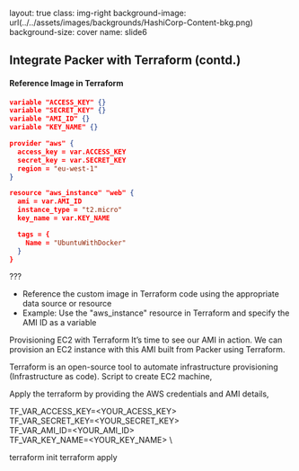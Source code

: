 layout: true
class: img-right
background-image: url(../../assets/images/backgrounds/HashiCorp-Content-bkg.png)
background-size: cover
name: slide6

## Integrate Packer with Terraform (contd.)

#### Reference Image in Terraform

```json
variable "ACCESS_KEY" {}
variable "SECRET_KEY" {}
variable "AMI_ID" {}
variable "KEY_NAME" {}

provider "aws" {
  access_key = var.ACCESS_KEY
  secret_key = var.SECRET_KEY
  region = "eu-west-1"
}

resource "aws_instance" "web" {
  ami = var.AMI_ID
  instance_type = "t2.micro"
  key_name = var.KEY_NAME

  tags = {
    Name = "UbuntuWithDocker"
  }
}
```

???
- Reference the custom image in Terraform code using the appropriate data source or resource
- Example: Use the "aws_instance" resource in Terraform and specify the AMI ID as a variable

Provisioning EC2 with Terraform
It’s time to see our AMI in action. We can provision an EC2 instance with this AMI built from Packer using Terraform.

Terraform is an open-source tool to automate infrastructure provisioning (Infrastructure as code). Script to create EC2 machine,

Apply the terraform by providing the AWS credentials and AMI details,

TF_VAR_ACCESS_KEY=<YOUR_ACESS_KEY> \
TF_VAR_SECRET_KEY=<YOUR_SECRET_KEY> \
TF_VAR_AMI_ID=<YOUR_AMI_ID> \
TF_VAR_KEY_NAME=<YOUR_KEY_NAME> \

terraform init
terraform apply



